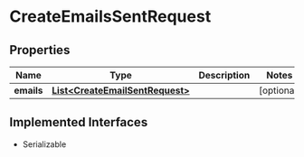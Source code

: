 

# CreateEmailsSentRequest


## Properties

| Name | Type | Description | Notes |
|------------ | ------------- | ------------- | -------------|
|**emails** | [**List&lt;CreateEmailSentRequest&gt;**](CreateEmailSentRequest.md) |  |  [optional] |


## Implemented Interfaces

* Serializable

